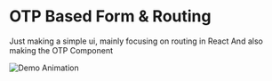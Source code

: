 # OTP Based Form & Routing

Just making a simple ui, mainly focusing on routing in React
And also making the OTP Component

![Demo Animation](https://giffiles.alphacoders.com/221/221780.gif)
